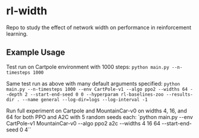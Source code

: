 # rl-width
Repo to study the effect of network width on performance in reinforcement learning.

## Example Usage
Test run on Cartpole environment with 1000 steps:
`python main.py --n-timesteps 1000`

Same test run as above with many default arguments specified:
`python main.py --n-timesteps 1000 --env CartPole-v1 --algo ppo2 --widths 64 --depth 2 --start-end-seed 0 0 --hyperparam rl-baselines-zoo --results-dir . --name general --log-dir=logs --log-interval -1`

Run full experiment on Cartpole and MountainCar-v0 on widths 4, 16, and 64 for both PPO and A2C with 5 random seeds each:
`python main.py --env CartPole-v1 MountainCar-v0 --algo ppo2 a2c --widths 4 16 64 --start-end-seed 0 4``
